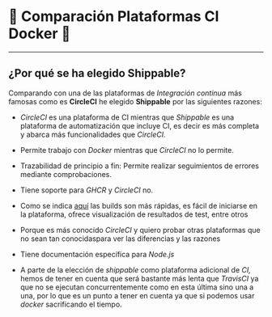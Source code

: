 


# :scroll: Comparación Plataformas CI Docker :scroll:

---

## ¿Por qué se ha elegido Shippable?

Comparando con una de las plataformas de *Integración continua* más famosas como es **CircleCI** he elegido **Shippable** por las siguientes razones:

- *CircleCI* es una plataforma de CI mientras que *Shippable* es una plataforma de automatización que incluye CI, es decir es más completa y abarca más funcionalidades que *CircleCI.*

- Permite trabajo con *Docker* mientras que *CircleCI* no lo permite.

- Trazabilidad de principio a fin: Permite realizar seguimientos de errores mediante comprobaciones.

- Tiene soporte para *GHCR* y *CircleCI* no.

- Como se indica [aquí](https://www.slant.co/versus/625/632/~circleci_vs_shippable) las builds son más rápidas, es fácil de iniciarse en la plataforma, ofrece visualización de resultados de test, entre otros

- Porque es más conocido *CircleCI* y quiero probar otras plataformas que no sean tan conocidaspara ver las diferencias y las razones

- Tiene documentación específica para *Node.js*

- A parte de la elección de *shippable* como plataforma adicional de *CI,* hemos de tener en cuenta que será bastante más lenta que *TravisCI* ya que no se ejecutan concurrentemente como  en esta última sino una a una, por lo que es un punto a tener en cuenta ya que si podemos usar *docker* sacrificando el tiempo.